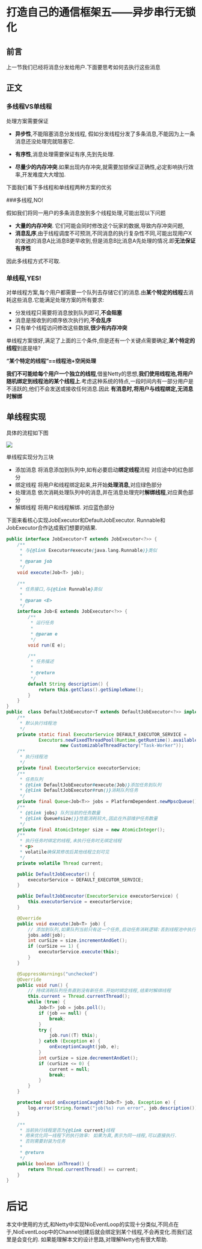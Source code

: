 # 打造自己的通信框架五——异步串行无锁化

## 前言

上一节我们已经将消息分发给用户.下面要思考如何去执行这些消息

## 正文

###  多线程VS单线程

处理方案需要保证

* **异步性**,不能阻塞消息分发线程, 假如分发线程分发了多条消息,不能因为上一条消息还没处理完就阻塞它.

* **有序性**,消息处理需要保证有序,先到先处理.
* **尽量少的内存冲突**.如果出现内存冲突,就需要加锁保证正确性,必定影响执行效率,开发难度大大增加.

下面我们看下多线程和单线程两种方案的优劣

###多线程,NO!

假如我们将同一用户的多条消息放到多个线程处理,可能出现以下问题

* **大量的内存冲突**. 它们可能会同时修改这个玩家的数据,导致内存冲突问题,
* **消息乱序**,由于线程调度不可预测,不同消息的执行复杂性不同,可能出现用户X的发送的消息A比消息B更早收到,但是消息B比消息A先处理的情况.即**无法保证有序性**

因此多线程方式不可取.

### 单线程,YES!

对单线程方案,每个用户都需要一个队列去存储它们的消息.由**某个特定的线程**去消耗这些消息.它能满足处理方案的所有要求:

* 分发线程只需要将消息放到队列即可,**不会阻塞**
* 消息是按收到的顺序依次执行的,**不会乱序**
* 只有单个线程访问修改这些数据,**很少有内存冲突**

单线程方案很好,满足了上面的三个条件,但是还有一个关键点需要确定,**某个特定的线程**到底是啥?

**“某个特定的线程”==线程池+空闲处理**

**我们不可能给每个用户一个独立的线程**,借鉴Netty的思想,**我们使用线程池,将用户随机绑定到线程池的某个线程上**.考虑这种系统的特点,一段时间内有一部分用户是不活跃的,他们不会发送或接收任何消息.因此 **有消息时,将用户与线程绑定,无消息时解绑**

## 单线程实现

具体的流程如下图

![](img/Netty-single-thread.png)



单线程实现分为三块

* 添加消息 将消息添加到队列中,如有必要启动**绑定线程**流程 对应途中的红色部分
* 绑定线程 将用户和线程绑定起来,并开始**处理消息**,对应绿色部分
* 处理消息 依次消耗处理队列中的消息,并在消息处理完时**解绑线程**,对应黄色部分
* 解绑线程 将用户和线程解绑. 对应蓝色部分

下面来看核心实现JobExecutor和DefaultJobExecutor. Runnable和JobExecutor合作达成我们想要的结果.

```java
public interface JobExecutor<T extends JobExecutor<?>> {
    /**
     * 与{@link Executor#execute(java.lang.Runnable)}类似
     *
     * @param job
     */
    void execute(Job<T> job);

    /**
     * 任务接口,与{@link Runnable}类似
     *
     * @param <E>
     */
    interface Job<E extends JobExecutor<?>> {
        /**
         * 运行任务
         *
         * @param e
         */
        void run(E e);

        /**
         * 任务描述
         *
         * @return
         */
        default String description() {
            return this.getClass().getSimpleName();
        }
    }
}
public  class DefaultJobExecutor<T extends DefaultJobExecutor<?>> implements Runnable, JobExecutor<T> {
    /**
     * 默认执行线程池
     */
    private static final ExecutorService DEFAULT_EXECUTOR_SERVICE =
            Executors.newFixedThreadPool(Runtime.getRuntime().availableProcessors() * 2,
                    new CustomizableThreadFactory("Task-Worker"));
    /**
     * 执行线程池
     */
    private final ExecutorService executorService;
    /**
     * 任务队列
     * {@link DefaultJobExecutor#execute(Job)}添加任务到队列
     * {@link DefaultJobExecutor#run()}消耗队列任务
     */
    private final Queue<Job<T>> jobs = PlatformDependent.newMpscQueue();
    /**
     * {@link jobs} 队列当前的任务数量
     * {@link Queue#size()}性能消耗较大,因此在外部维护任务数量
     */
    private final AtomicInteger size = new AtomicInteger();
    /**
     * 执行任务时绑定的线程,未执行任务时无绑定线程
     * <p>
     * volatile确保其修改后其他线程立刻可见
     */
    private volatile Thread current;

    public DefaultJobExecutor() {
        executorService = DEFAULT_EXECUTOR_SERVICE;
    }

    public DefaultJobExecutor(ExecutorService executorService) {
        this.executorService = executorService;
    }

    @Override
    public void execute(Job<T> job) {
        // 添加到队列,如果队列当前只有这一个任务,启动任务消耗逻辑:丢到线程池中执行
        jobs.add(job);
        int curSize = size.incrementAndGet();
        if (curSize == 1) {
            executorService.execute(this);
        }
    }

    @SuppressWarnings("unchecked")
    @Override
    public void run() {
        // 持续消耗队列任务直到没有新任务.开始时绑定线程,结束时解绑线程
        this.current = Thread.currentThread();
        while (true) {
            Job<T> job = jobs.poll();
            if (job == null) {
                break;
            }
            try {
                job.run((T) this);
            } catch (Exception e) {
                onExceptionCaught(job, e);
            }
            int curSize = size.decrementAndGet();
            if (curSize <= 0) {
                current = null;
                break;
            }
        }
    }

    protected void onExceptionCaught(Job<T> job, Exception e) {
        log.error(String.format("job(%s) run error", job.description()), e);
    }

    /**
     * 当前执行线程是否为{@link current}线程
     * 用来优化同一线程下的执行效率: 如果为真,表示为同一线程,可以直接执行.
     * 否则需要封装为任务
     *
     * @return
     */
    public boolean inThread() {
        return Thread.currentThread() == current;
    }
}
```


# 后记

本文中使用的方式,和Netty中实现NioEventLoop的实现十分类似,不同点在于,NioEventLoop中的Channel创建后就会绑定到某个线程,不会再变化.而我们这里是会变化的. 如果能理解本文的设计思路,对理解Netty也有很大帮助.

